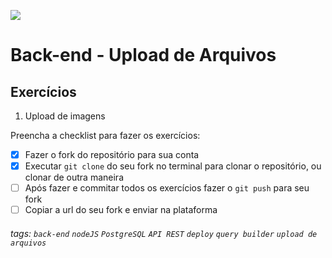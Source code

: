 ![](https://i.imgur.com/xG74tOh.png)

# Back-end - Upload de Arquivos

## Exercícios

1.  Upload de imagens

Preencha a checklist para fazer os exercícios:

-   [x] Fazer o fork do repositório para sua conta
-   [x] Executar `git clone` do seu fork no terminal para clonar o repositório, ou clonar de outra maneira
-   [ ] Após fazer e commitar todos os exercícios fazer o `git push` para seu fork
-   [ ] Copiar a url do seu fork e enviar na plataforma

###### tags: `back-end` `nodeJS` `PostgreSQL` `API REST` `deploy` `query builder` `upload de arquivos`
